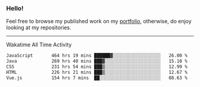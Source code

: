 ### Hello!

Feel free to browse my published work on my [portfolio](https://bumbleboss.xyz), otherwise, do enjoy looking at my repositories.

---

Wakatime All Time Activity

<!--START_SECTION:waka-->

```txt
JavaScript       464 hrs 19 mins ██████▓░░░░░░░░░░░░░░░░░░   26.00 %
Java             269 hrs 40 mins ███▓░░░░░░░░░░░░░░░░░░░░░   15.10 %
CSS              231 hrs 54 mins ███▒░░░░░░░░░░░░░░░░░░░░░   12.99 %
HTML             226 hrs 21 mins ███▒░░░░░░░░░░░░░░░░░░░░░   12.67 %
Vue.js           154 hrs 7 mins  ██░░░░░░░░░░░░░░░░░░░░░░░   08.63 %
```

<!--END_SECTION:waka-->
